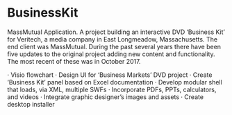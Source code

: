 # BusinessKit
MassMutual Application. A project building an interactive DVD ‘Business Kit’ for Veritech, a media company in East Longmeadow, Massachusetts. The end client was MassMutual. During the past several years there have been five updates to the original project adding new content and functionality. The most recent of these was in October 2017.

· Visio flowchart
· Design UI for ‘Business Markets’ DVD project
· Create ‘Business Kit’ panel based on Excel documentation
· Develop modular shell that loads, via XML, multiple SWFs
· Incorporate PDFs, PPTs, calculators, and videos
· Integrate graphic designer’s images and assets
· Create desktop installer
